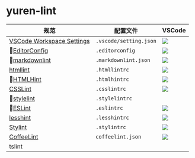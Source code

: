 # yuren-lint

|规范|配置文件|VSCode|
|---|---|---|
|[VSCode Workspace Settings](https://code.visualstudio.com/docs/getstarted/settings)|`.vscode/setting.json`|![](https://img.shields.io/badge/style-true-green.svg?label=default)|
|🏅[EditorConfig](http://editorconfig.org/)|`.editorconfig`|[![](https://img.shields.io/badge/style-true-green.svg?label=plugin)](https://marketplace.visualstudio.com/items?itemName=EditorConfig.EditorConfig)|
|🏅[markdownlint](https://github.com/DavidAnson/markdownlint)|`.markdownlint.json`|[![](https://img.shields.io/badge/style-true-green.svg?label=plugin)](https://marketplace.visualstudio.com/items?itemName=DavidAnson.vscode-markdownlint)|
|[htmllint](https://github.com/htmllint/htmllint)|`.htmllintrc`|![](https://img.shields.io/badge/style-false-red.svg?label=plugin)|
|🏅[HTMLHint](https://github.com/yaniswang/HTMLHint)|`.htmlhintrc`|[![](https://img.shields.io/badge/style-true-green.svg?label=plugin)](https://marketplace.visualstudio.com/items?itemName=mkaufman.HTMLHint)|
|[CSSLint](https://github.com/CSSLint/csslint)|`.csslintrc`|![](https://img.shields.io/badge/style-false-red.svg?label=plugin)|
|🏅[stylelint](https://stylelint.io/)|`.stylelintrc`||
|🏅[ESLint](http://eslint.cn/)|`.eslintrc`|[![](https://img.shields.io/badge/style-true-green.svg?label=plugin)](https://marketplace.visualstudio.com/items?itemName=dbaeumer.vscode-eslint)|
|[lesshint](https://github.com/lesshint/lesshint)|`.lesshintrc`|![](https://img.shields.io/badge/style-false-red.svg?label=plugin)|
|[Stylint](https://simenb.github.io/stylint/)|`.stylintrc`|![](https://img.shields.io/badge/style-false-red.svg?label=plugin)|
|[CoffeeLint](http://www.coffeelint.org/)|`coffeelint.json`|[![](https://img.shields.io/badge/style-true-green.svg?label=plugin)](https://marketplace.visualstudio.com/items?itemName=slb235.vscode-coffeelint)|
|tslint|||
